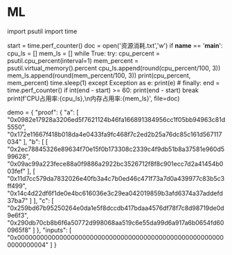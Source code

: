 # ML

import psutil
import time

start = time.perf_counter()
doc = open('资源消耗.txt','w')
if __name__ == '__main__':
    cpu_ls = []
    mem_ls = []
    while True:
        try:
            cpu_percent = psutil.cpu_percent(interval=1)
            mem_percent = psutil.virtual_memory().percent
            cpu_ls.append(round(cpu_percent/100, 3))
            mem_ls.append(round(mem_percent/100, 3))
            print(cpu_percent, mem_percent)
            time.sleep(1)
        except Exception as e:
            print(e)
        # finally:
        end = time.perf_counter()
        if int(end - start) >= 60:
            print(end - start)
            break
    print(f'CPU占用率:{cpu_ls},\n内存占用率:{mem_ls}', file=doc)
    
    
demo = {
    "proof": {
        "a": [
            "0x0982e17928a3206ed5f7621124b46fa166891384956cc1f05bb94963c81d5550",
            "0x172e11667f418b018da4e0433fa9fc468f7c2ed2b25a76dc85c161d567117034"
        ],
        "b": [
            [
                "0x2ec78845326e89634f70e15f0b173308c2339c4f9db51b8a37581e960d599628",
                "0x09ac99a223fece88a0f9886a2922bc3526712f8f8c901ecc7d2a41454b003fef"
            ],
            [
                "0x11d7cc579da7832026e40fb3a4c7b0ed46c471f73a7d0a439977c83b5c3ff499",
                "0x14c4d22df6f1de0e4bc616036e3c29ea042019859b3afd6374a37addefd37ba7"
            ]
        ],
        "c": [
            "0x259bd67b95250264e0da1e5f8dccdb417bdaa4576df78f7c8d98719de0d9e6f3",
            "0x290db70cb8b6f6a50772d998068aa519c6e55da99d6a917a6b0654fd600965f8"
        ]
    },
    "inputs": [
        "0x0000000000000000000000000000000000000000000000000000000000000004"
    ]
}
